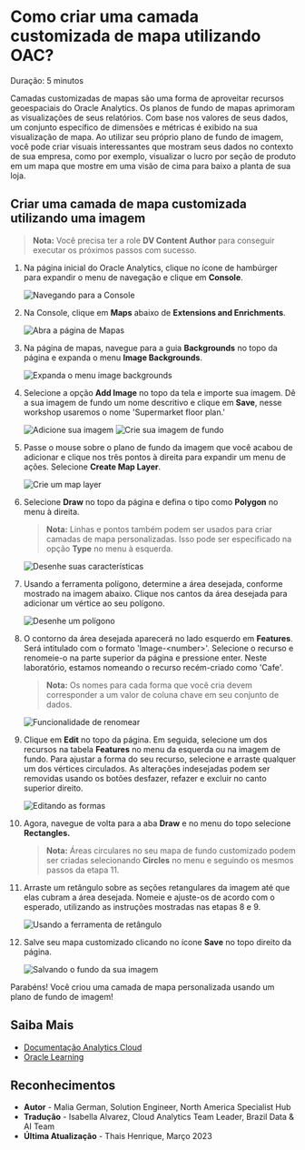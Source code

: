 # Como criar uma camada customizada de mapa utilizando OAC?
Duração: 5 minutos

Camadas customizadas de mapas são uma forma de aproveitar recursos geoespaciais do Oracle Analytics.
Os planos de fundo de mapas aprimoram as visualizações de seus relatórios. Com base nos valores de seus dados, um conjunto específico de dimensões e métricas é exibido na sua visualização de mapa. Ao utilizar seu próprio plano de fundo de imagem, você pode criar visuais interessantes que mostram seus dados no contexto de sua empresa, como por exemplo, visualizar o lucro por seção de produto em um mapa que mostre em uma visão de cima para baixo a planta de sua loja.


## Criar uma camada de mapa customizada utilizando uma imagem
>**Nota:** Você precisa ter a role **DV Content Author** para conseguir executar os próximos passos com sucesso.

1. Na página inicial do Oracle Analytics, clique no ícone de hambúrger para expandir o menu de navegação e clique em **Console**.

    ![Navegando para a Console](images/navigate-to-console.png)

2. Na Console, clique em **Maps** abaixo de **Extensions and Enrichments**.

    ![Abra a página de Mapas](images/open-maps.png)

3. Na página de mapas, navegue para a guia **Backgrounds** no topo da página e expanda o menu **Image Backgrounds**.

    ![Expanda o menu image backgrounds](images/expand-image-backgrounds.png)

4. Selecione a opção **Add Image** no topo da tela e importe sua imagem. Dê a sua imagem de fundo um nome descritivo e clique em **Save**, nesse workshop usaremos o nome 'Supermarket floor plan.'

    ![Adicione sua imagem](images/add-image.png)
    ![Crie sua imagem de fundo](images/import-image.png)

5. Passe o mouse sobre o plano de fundo da imagem que você acabou de adicionar e clique nos três pontos à direita para expandir um menu de ações. Selecione **Create Map Layer**.

    ![Crie um map layer](images/create-map-layer.png)

6. Selecione **Draw** no topo da página e defina o tipo como **Polygon** no menu à direita.
    >**Nota:** Linhas e pontos também podem ser usados ​​para criar camadas de mapa personalizadas. Isso pode ser especificado na opção **Type** no menu à esquerda.

    ![Desenhe suas características](images/draw-tab.png)

7. Usando a ferramenta polígono, determine a área desejada, conforme mostrado na imagem abaixo. Clique nos cantos da área desejada para adicionar um vértice ao seu polígono.

    ![Desenhe um polígono](images/draw-a-polygon.png)

8.  O contorno da área desejada aparecerá no lado esquerdo em **Features**. Será intitulado com o formato 'Image-<number\>'. Selecione o recurso e renomeie-o na parte superior da página e pressione enter. Neste laboratório, estamos nomeando o recurso recém-criado como 'Cafe'.
    >**Nota:** Os nomes para cada forma que você cria devem corresponder a um valor de coluna chave em seu conjunto de dados.

    ![Funcionalidade de renomear](images/name-feature.png)

9.  Clique em **Edit** no topo da página. Em seguida, selecione um dos recursos na tabela **Features** no menu da esquerda ou na imagem de fundo. Para ajustar a forma do seu recurso, selecione e arraste qualquer um dos vértices circulados. As alterações indesejadas podem ser removidas usando os botões desfazer, refazer e excluir no canto superior direito.

    ![Editando as formas](images/edit-shape.png)

10. Agora, navegue de volta para a aba **Draw** e no menu do topo selecione **Rectangles.**
    >**Nota:** Áreas circulares no seu mapa de fundo customizado podem ser criadas selecionando **Circles** no menu e seguindo os mesmos passos da etapa 11.

11. Arraste um retângulo sobre as seções retangulares da imagem até que elas cubram a área desejada. Nomeie e ajuste-os de acordo com o esperado, utilizando as instruções mostradas nas etapas 8 e 9.

    ![Usando a ferramenta de retângulo](images/add-more-features.png)

12. Salve seu mapa customizado clicando no ícone **Save** no topo direito da página.

    ![Salvando o fundo da sua imagem](images/save-map.png)

Parabéns! Você criou uma camada de mapa personalizada usando um plano de fundo de imagem!

## Saiba Mais

* [Documentação Analytics Cloud](https://docs.oracle.com/en/cloud/paas/analytics-cloud/acubi/add-custom-map-layers.html)
* [Oracle Learning](https://www.youtube.com/watch?v=-tDUDMek7qA&ab_channel=OracleLearning)

## Reconhecimentos
* **Autor** - Malia German, Solution Engineer, North America Specialist Hub
* **Tradução** - Isabella Alvarez, Cloud Analytics Team Leader, Brazil Data & AI Team
* **Última Atualização** - Thais Henrique,  Março 2023
